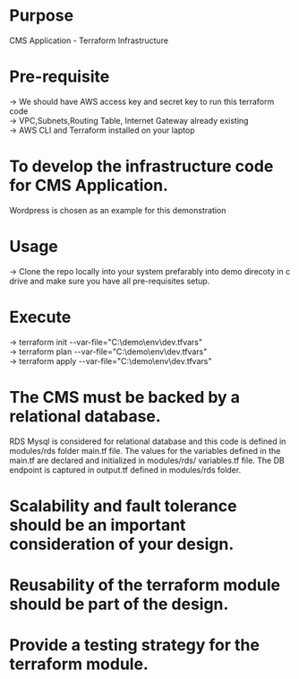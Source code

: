 # Purpose
CMS Application - Terraform Infrastructure

# Pre-requisite
   -> We should have AWS access key and secret key to run this terraform code<br>
   -> VPC,Subnets,Routing Table, Internet Gateway already existing<br>
   -> AWS CLI and Terraform installed on your laptop<br>
   
# To develop the infrastructure code for CMS Application.
  Wordpress is chosen as an example for this demonstration
  
# Usage
   -> Clone the repo locally into your system prefarably into demo direcoty in c drive and make sure you have all pre-requisites setup.
# Execute
   ->   terraform init --var-file="C:\demo\env\dev.tfvars"<br>
   ->   terraform plan --var-file="C:\demo\env\dev.tfvars"<br>
   ->   terraform apply --var-file="C:\demo\env\dev.tfvars"<br>

# The CMS must be backed by a relational database.
  RDS Mysql is considered for relational database and this code is defined in modules/rds folder main.tf file. The values for the variables defined in the main.tf are declared and initialized in modules/rds/ variables.tf file. The DB endpoint is captured in output.tf defined in modules/rds folder.
# Scalability and fault tolerance should be an important consideration of your design.
# Reusability of the terraform module should be part of the design.
# Provide a testing strategy for the terraform module.

